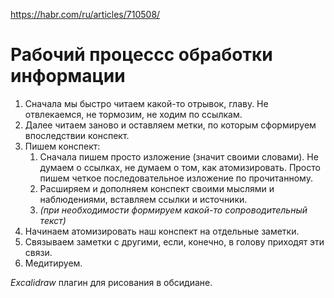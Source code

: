 https://habr.com/ru/articles/710508/

# Рабочий процессс обработки информации
1. Сначала мы быстро читаем какой-то отрывок, главу. Не отвлекаемся, не тормозим, не ходим по ссылкам.
2. Далее читаем заново и оставляем метки, по которым сформируем впоследствии конспект.
3. Пишем конспект:  
    1. Сначала пишем просто изложение (значит своими словами). Не думаем о ссылках, не думаем о том, как атомизировать. Просто пишем четкое последовательное изложение по прочитанному.
    2. Расширяем и дополняем конспект своими мыслями и наблюдениями, вставляем ссылки и источники.
    3. _(при необходимости формируем какой-то сопроводительный текст)_
4. Начинаем атомизировать наш конспект на отдельные заметки.
5. Связываем заметки с другими, если, конечно, в голову приходят эти связи.
6. Медитируем.

_Excalidraw_ плагин для рисования в обсидиане.
